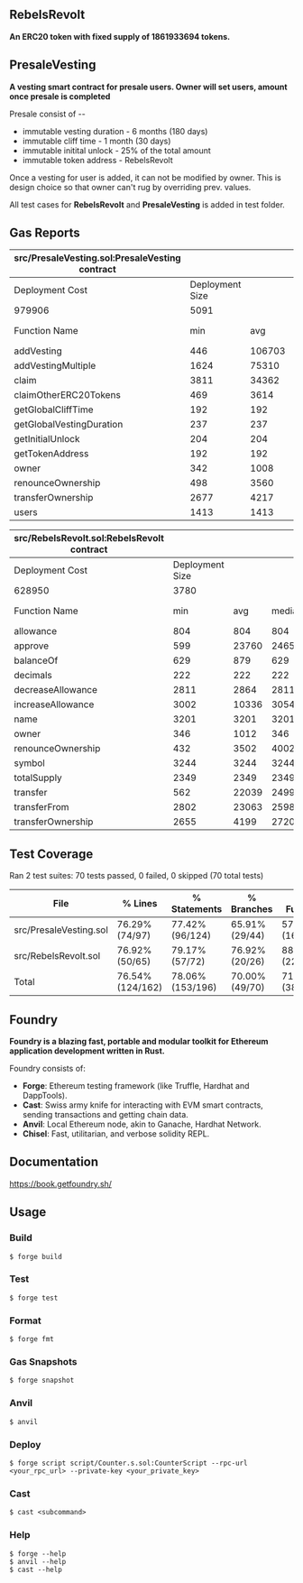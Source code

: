 ## RebelsRevolt
 **An ERC20 token with fixed supply of 1861933694 tokens.**

## PresaleVesting
 **A vesting smart contract for presale users. Owner will set users, amount once presale is completed** 

 Presale consist of --
   - immutable vesting duration - 6 months (180 days)
   - immutable cliff time - 1 month (30 days)
   - immutable initital unlock - 25% of the total amount
   - immutable token address - RebelsRevolt

   Once a vesting for user is added, it can not be modified by owner. This is design choice so that owner can't rug by overriding prev. values. 

   All test cases for **RebelsRevolt** and **PresaleVesting** is added in test folder. 

## Gas Reports

| src/PresaleVesting.sol:PresaleVesting contract |                 |        |        |        |         |
|------------------------------------------------|-----------------|--------|--------|--------|---------|
| Deployment Cost                                | Deployment Size |        |        |        |         |
| 979906                                         | 5091            |        |        |        |         |
| Function Name                                  | min             | avg    | median | max    | # calls |
| addVesting                                     | 446             | 106703 | 134266 | 154166 | 19      |
| addVestingMultiple                             | 1624            | 75310  | 3391   | 272079 | 7       |
| claim                                          | 3811            | 34362  | 9524   | 73145  | 23      |
| claimOtherERC20Tokens                          | 469             | 3614   | 2693   | 6712   | 5       |
| getGlobalCliffTime                             | 192             | 192    | 192    | 192    | 1       |
| getGlobalVestingDuration                       | 237             | 237    | 237    | 237    | 1       |
| getInitialUnlock                               | 204             | 204    | 204    | 204    | 1       |
| getTokenAddress                                | 192             | 192    | 192    | 192    | 1       |
| owner                                          | 342             | 1008   | 342    | 2342   | 3       |
| renounceOwnership                              | 498             | 3560   | 4060   | 5622   | 4       |
| transferOwnership                              | 2677            | 4217   | 2731   | 7243   | 3       |
| users                                          | 1413            | 1413   | 1413   | 1413   | 20      |


| src/RebelsRevolt.sol:RebelsRevolt contract |                 |       |        |       |         |
|--------------------------------------------|-----------------|-------|--------|-------|---------|
| Deployment Cost                            | Deployment Size |       |        |       |         |
| 628950                                     | 3780            |       |        |       |         |
| Function Name                              | min             | avg   | median | max   | # calls |
| allowance                                  | 804             | 804   | 804    | 804   | 3       |
| approve                                    | 599             | 23760 | 24651  | 24651 | 27      |
| balanceOf                                  | 629             | 879   | 629    | 2629  | 32      |
| decimals                                   | 222             | 222   | 222    | 222   | 1       |
| decreaseAllowance                          | 2811            | 2864  | 2811   | 2972  | 3       |
| increaseAllowance                          | 3002            | 10336 | 3054   | 24954 | 3       |
| name                                       | 3201            | 3201  | 3201   | 3201  | 1       |
| owner                                      | 346             | 1012  | 346    | 2346  | 3       |
| renounceOwnership                          | 432             | 3502  | 4002   | 5572  | 4       |
| symbol                                     | 3244            | 3244  | 3244   | 3244  | 1       |
| totalSupply                                | 2349            | 2349  | 2349   | 2349  | 1       |
| transfer                                   | 562             | 22039 | 24994  | 29794 | 99      |
| transferFrom                               | 2802            | 23063 | 25983  | 32478 | 21      |
| transferOwnership                          | 2655            | 4199  | 2720   | 7224  | 3       |

## Test Coverage
 
Ran 2 test suites: 70 tests passed, 0 failed, 0 skipped (70 total tests)

| File                   | % Lines          | % Statements     | % Branches     | % Funcs        |
|------------------------|------------------|------------------|----------------|----------------|
| src/PresaleVesting.sol | 76.29% (74/97)   | 77.42% (96/124)  | 65.91% (29/44) | 57.14% (16/28) |
| src/RebelsRevolt.sol   | 76.92% (50/65)   | 79.17% (57/72)   | 76.92% (20/26) | 88.00% (22/25) |
| Total                  | 76.54% (124/162) | 78.06% (153/196) | 70.00% (49/70) | 71.70% (38/53) |

## Foundry

**Foundry is a blazing fast, portable and modular toolkit for Ethereum application development written in Rust.**

Foundry consists of:

-   **Forge**: Ethereum testing framework (like Truffle, Hardhat and DappTools).
-   **Cast**: Swiss army knife for interacting with EVM smart contracts, sending transactions and getting chain data.
-   **Anvil**: Local Ethereum node, akin to Ganache, Hardhat Network.
-   **Chisel**: Fast, utilitarian, and verbose solidity REPL.

## Documentation

https://book.getfoundry.sh/

## Usage

### Build

```shell
$ forge build
```

### Test

```shell
$ forge test
```

### Format

```shell
$ forge fmt
```

### Gas Snapshots

```shell
$ forge snapshot
```

### Anvil

```shell
$ anvil
```

### Deploy

```shell
$ forge script script/Counter.s.sol:CounterScript --rpc-url <your_rpc_url> --private-key <your_private_key>
```

### Cast

```shell
$ cast <subcommand>
```

### Help

```shell
$ forge --help
$ anvil --help
$ cast --help
```
